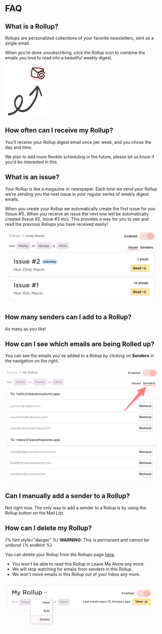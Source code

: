 # FAQ

## What is a Rollup?

Rollups are personalized collections of your favorite newsletters, sent as a single email.

When you’re done unsubscribing, click the Rollup icon to combine the emails you love to read into a beautiful weekly digest.

![](../../.gitbook/assets/rollup-example-arrow.png)

## How often can I receive my Rollup?

You'll receive your Rollup digest email once per week, and you chose the day and time.

We plan to add more flexible scheduling in the future, please let us know if you'd be interested in this.

## What is an issue?

Your Rollup is like a magazine or newspaper. Each time we send your Rollup we're sending you the next issue in your regular series of weekly digest emails.

When you create your Rollup we automatically create the first issue for you \(Issue \#1\). When you receive an issue the next one will be automatically created \(Issue \#2, Issue \#3 etc\). This provides a way for you to see and read the previous Rollups you have received easily!

![See and read all of your past issues from the Rollup page!](../../.gitbook/assets/issues.png)

## How many senders can I add to a Rollup?

As many as you like!

## How can I see which emails are being Rolled up?

You can see the emails you've added to a Rollup by clicking on **Senders** in the navigation on the right.

![](../../.gitbook/assets/rollups-sender-list.png)

## Can I manually add a sender to a Rollup?

Not right now. The only way to add a sender to a Rollup is by using the Rollup button on the Mail List.

## How can I delete my Rollup?

{% hint style="danger" %}
**WARNING:** This is permanent and cannot be undone!
{% endhint %}

You can delete your Rollup from the Rollups page [here](https://leavemealone.app/app/rollups).

* You won't be able to read this Rollup in Leave Me Alone any more.
* We will stop watching for emails from senders in this Rollup.
* We won't move emails in this Rollup out of your Inbox any more.

![To delete your Rollup click the chevron and click delete](../../.gitbook/assets/image%20%2814%29.png)

